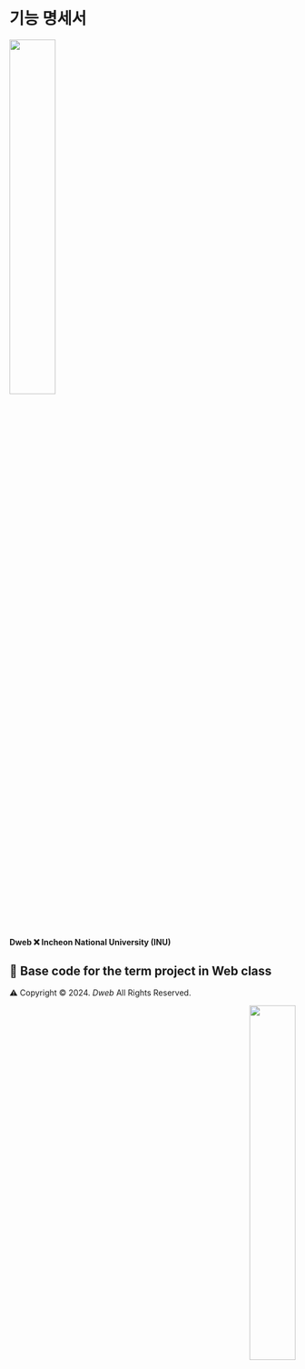 # 기능 명세서




<p align="left"><img src = "./images/INU.png"  width=40%></p>

#### Dweb ❌ Incheon National University (INU)

## 🌟 Base code for the term project in Web class

⚠️ Copyright © 2024. _Dweb_ All Rights Reserved.

<p align="right"><img src = "./images/Dweb.png" width=40%></p>
